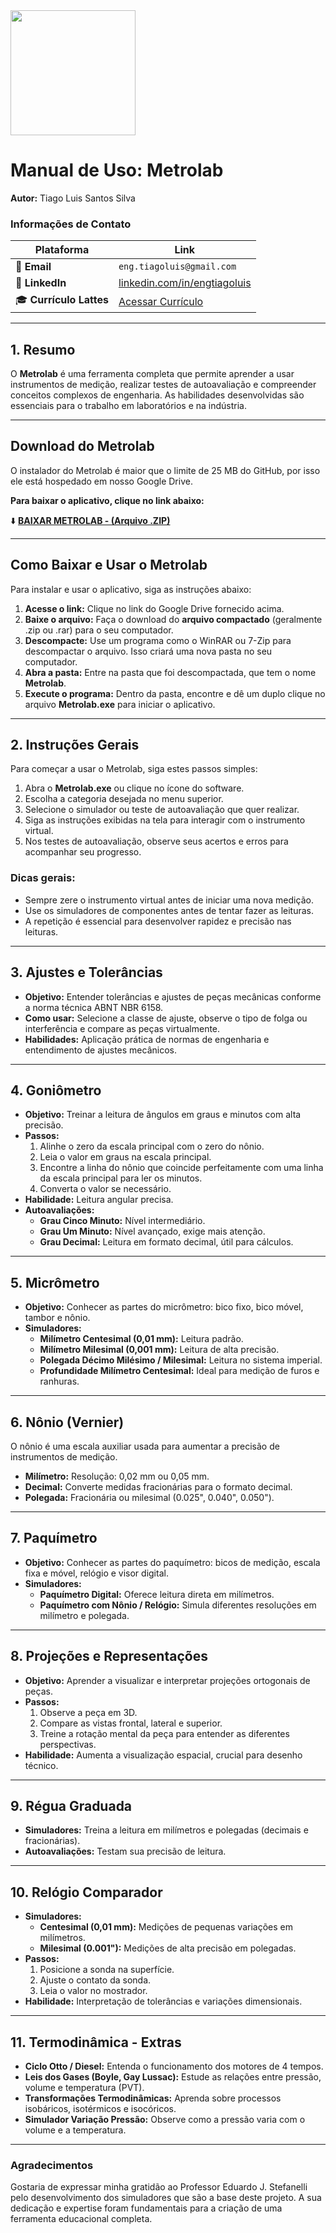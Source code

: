 <img src="Metrolab.gif" width="200" />

# Manual de Uso: Metrolab

**Autor:** Tiago Luis Santos Silva

### Informações de Contato
| Plataforma | Link |
|---|---|
| 📧 **Email** | `eng.tiagoluis@gmail.com` |
| 💼 **LinkedIn** | [linkedin.com/in/engtiagoluis](https://www.linkedin.com/in/engtiagoluis/) |
| 🎓 **Currículo Lattes** | [Acessar Currículo](https://lattes.cnpq.br/5939989143972994) |
---

## 1. Resumo

O **Metrolab** é uma ferramenta completa que permite aprender a usar instrumentos de medição, realizar testes de autoavaliação e compreender conceitos complexos de engenharia. As habilidades desenvolvidas são essenciais para o trabalho em laboratórios e na indústria.

---

## Download do Metrolab

O instalador do Metrolab é maior que o limite de 25 MB do GitHub, por isso ele está hospedado em nosso Google Drive.

**Para baixar o aplicativo, clique no link abaixo:**

⬇️ [**BAIXAR METROLAB - (Arquivo .ZIP)**](https://drive.google.com/file/d/1SgCy9qLYb2IPTEtwn9GJmsBtj0M9sulp/view?usp=sharing)

---

## Como Baixar e Usar o Metrolab

Para instalar e usar o aplicativo, siga as instruções abaixo:

1.  **Acesse o link:** Clique no link do Google Drive fornecido acima.
2.  **Baixe o arquivo:** Faça o download do **arquivo compactado** (geralmente .zip ou .rar) para o seu computador.
3.  **Descompacte:** Use um programa como o WinRAR ou 7-Zip para descompactar o arquivo. Isso criará uma nova pasta no seu computador.
4.  **Abra a pasta:** Entre na pasta que foi descompactada, que tem o nome **Metrolab**.
5.  **Execute o programa:** Dentro da pasta, encontre e dê um duplo clique no arquivo **Metrolab.exe** para iniciar o aplicativo.

---

## 2. Instruções Gerais

Para começar a usar o Metrolab, siga estes passos simples:

1.  Abra o **Metrolab.exe** ou clique no ícone do software.
2.  Escolha a categoria desejada no menu superior.
3.  Selecione o simulador ou teste de autoavaliação que quer realizar.
4.  Siga as instruções exibidas na tela para interagir com o instrumento virtual.
5.  Nos testes de autoavaliação, observe seus acertos e erros para acompanhar seu progresso.

### Dicas gerais:

* Sempre zere o instrumento virtual antes de iniciar uma nova medição.
* Use os simuladores de componentes antes de tentar fazer as leituras.
* A repetição é essencial para desenvolver rapidez e precisão nas leituras.

---

## 3. Ajustes e Tolerâncias

* **Objetivo:** Entender tolerâncias e ajustes de peças mecânicas conforme a norma técnica ABNT NBR 6158.
* **Como usar:** Selecione a classe de ajuste, observe o tipo de folga ou interferência e compare as peças virtualmente.
* **Habilidades:** Aplicação prática de normas de engenharia e entendimento de ajustes mecânicos.

---

## 4. Goniômetro

* **Objetivo:** Treinar a leitura de ângulos em graus e minutos com alta precisão.
* **Passos:**
    1.  Alinhe o zero da escala principal com o zero do nônio.
    2.  Leia o valor em graus na escala principal.
    3.  Encontre a linha do nônio que coincide perfeitamente com uma linha da escala principal para ler os minutos.
    4.  Converta o valor se necessário.
* **Habilidade:** Leitura angular precisa.
* **Autoavaliações:**
    * **Grau Cinco Minuto:** Nível intermediário.
    * **Grau Um Minuto:** Nível avançado, exige mais atenção.
    * **Grau Decimal:** Leitura em formato decimal, útil para cálculos.

---

## 5. Micrômetro

* **Objetivo:** Conhecer as partes do micrômetro: bico fixo, bico móvel, tambor e nônio.
* **Simuladores:**
    * **Milímetro Centesimal (0,01 mm):** Leitura padrão.
    * **Milímetro Milesimal (0,001 mm):** Leitura de alta precisão.
    * **Polegada Décimo Milésimo / Milesimal:** Leitura no sistema imperial.
    * **Profundidade Milímetro Centesimal:** Ideal para medição de furos e ranhuras.

---

## 6. Nônio (Vernier)

O nônio é uma escala auxiliar usada para aumentar a precisão de instrumentos de medição.
* **Milímetro:** Resolução: 0,02 mm ou 0,05 mm.
* **Decimal:** Converte medidas fracionárias para o formato decimal.
* **Polegada:** Fracionária ou milesimal (0.025", 0.040", 0.050").

---

## 7. Paquímetro

* **Objetivo:** Conhecer as partes do paquímetro: bicos de medição, escala fixa e móvel, relógio e visor digital.
* **Simuladores:**
    * **Paquímetro Digital:** Oferece leitura direta em milímetros.
    * **Paquímetro com Nônio / Relógio:** Simula diferentes resoluções em milímetro e polegada.

---

## 8. Projeções e Representações

* **Objetivo:** Aprender a visualizar e interpretar projeções ortogonais de peças.
* **Passos:**
    1.  Observe a peça em 3D.
    2.  Compare as vistas frontal, lateral e superior.
    3.  Treine a rotação mental da peça para entender as diferentes perspectivas.
* **Habilidade:** Aumenta a visualização espacial, crucial para desenho técnico.

---

## 9. Régua Graduada

* **Simuladores:** Treina a leitura em milímetros e polegadas (decimais e fracionárias).
* **Autoavaliações:** Testam sua precisão de leitura.

---

## 10. Relógio Comparador

* **Simuladores:**
    * **Centesimal (0,01 mm):** Medições de pequenas variações em milímetros.
    * **Milesimal (0.001"):** Medições de alta precisão em polegadas.
* **Passos:**
    1.  Posicione a sonda na superfície.
    2.  Ajuste o contato da sonda.
    3.  Leia o valor no mostrador.
* **Habilidade:** Interpretação de tolerâncias e variações dimensionais.

---

## 11. Termodinâmica - Extras

* **Ciclo Otto / Diesel:** Entenda o funcionamento dos motores de 4 tempos.
* **Leis dos Gases (Boyle, Gay Lussac):** Estude as relações entre pressão, volume e temperatura (PVT).
* **Transformações Termodinâmicas:** Aprenda sobre processos isobáricos, isotérmicos e isocóricos.
* **Simulador Variação Pressão:** Observe como a pressão varia com o volume e a temperatura.

---

### Agradecimentos

Gostaria de expressar minha gratidão ao Professor Eduardo J. Stefanelli pelo desenvolvimento dos simuladores que são a base deste projeto. A sua dedicação e expertise foram fundamentais para a criação de uma ferramenta educacional completa.
